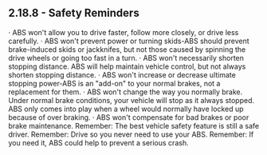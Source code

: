 ## 2.18.8 - Safety Reminders
· ABS won't allow you to drive faster, follow more closely, or drive less carefully.
· ABS won't prevent power or turning skids-ABS should prevent brake-induced skids or jackknifes, but not those caused by spinning the drive wheels or going too fast in a turn.
· ABS won't necessarily shorten stopping distance. ABS will help maintain vehicle control, but not always shorten stopping distance.
· ABS won't increase or decrease ultimate stopping power-ABS is an "add-on" to your normal brakes, not a replacement for them.
· ABS won't change the way you normally brake. Under normal brake conditions, your vehicle will stop as it always stopped. ABS only comes into play when a wheel would normally have locked up because of over braking.
· ABS won't compensate for bad brakes or poor brake maintenance. Remember: The best vehicle safety feature is still a safe driver. Remember: Drive so you never need to use your ABS. Remember: If you need it, ABS could help to prevent a serious crash.